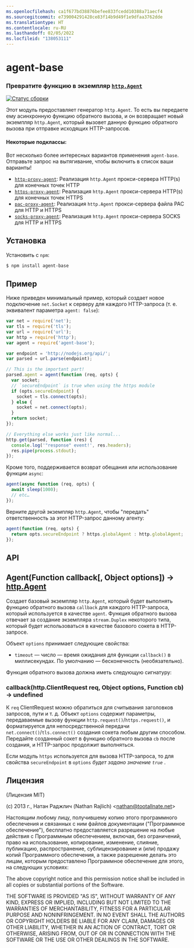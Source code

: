 ```yaml
---
ms.openlocfilehash: ca1f677bd38876befee833fcedd10388a71aecf4
ms.sourcegitcommit: e739004291428ce83f14b9d49f1e9dfaa3762dde
ms.translationtype: HT
ms.contentlocale: ru-RU
ms.lasthandoff: 02/05/2022
ms.locfileid: "138053111"
---
```

<a name="agent-base"></a>agent-base
==========
### <a name="turn-a-function-into-an-httpagenthttpagent-instance"></a>Превратите функцию в экземпляр [`http.Agent`][http.Agent]
[![Статус сборки](https://github.com/TooTallNate/node-agent-base/workflows/Node%20CI/badge.svg)](https://github.com/TooTallNate/node-agent-base/actions?workflow=Node+CI)

Этот модуль предоставляет генератор `http.Agent`. То есть вы передаете ему асинхронную функцию обратного вызова, и он возвращает новый экземпляр `http.Agent`, который вызовет данную функцию обратного вызова при отправке исходящих HTTP-запросов.

#### <a name="some-subclasses"></a>Некоторые подклассы:

Вот несколько более интересных вариантов применения `agent-base`.
Отправьте запрос на вытягивание, чтобы включить в список ваши варианты!

 * [`http-proxy-agent`][http-proxy-agent]: Реализация `http.Agent` прокси-сервера HTTP(s) для конечных точек HTTP
 * [`https-proxy-agent`][https-proxy-agent]: Реализация `http.Agent` прокси-сервера HTTP(s) для конечных точек HTTPS
 * [`pac-proxy-agent`][pac-proxy-agent]: Реализация `http.Agent` прокси-сервера файла PAC для HTTP и HTTPS
 * [`socks-proxy-agent`][socks-proxy-agent]: Реализация `http.Agent` прокси-сервера SOCKS для HTTP и HTTPS


<a name="installation"></a>Установка
------------

Установить с `npm`:

``` bash
$ npm install agent-base
```


<a name="example"></a>Пример
-------

Ниже приведен минимальный пример, который создает новое подключение `net.Socket` к серверу для каждого HTTP-запроса (т. е. эквивалент параметра `agent: false`):

```js
var net = require('net');
var tls = require('tls');
var url = require('url');
var http = require('http');
var agent = require('agent-base');

var endpoint = 'http://nodejs.org/api/';
var parsed = url.parse(endpoint);

// This is the important part!
parsed.agent = agent(function (req, opts) {
  var socket;
  // `secureEndpoint` is true when using the https module
  if (opts.secureEndpoint) {
    socket = tls.connect(opts);
  } else {
    socket = net.connect(opts);
  }
  return socket;
});

// Everything else works just like normal...
http.get(parsed, function (res) {
  console.log('"response" event!', res.headers);
  res.pipe(process.stdout);
});
```

Кроме того, поддерживается возврат обещания или использование функции `async`:

```js
agent(async function (req, opts) {
  await sleep(1000);
  // etc…
});
```

Верните другой экземпляр `http.Agent`, чтобы "передать" ответственность за этот HTTP-запрос данному агенту:

```js
agent(function (req, opts) {
  return opts.secureEndpoint ? https.globalAgent : http.globalAgent;
});
```


<a name="api"></a>API
---

## <a name="agentfunction-callback-object-options--httpagent"></a>Agent(Function callback[, Object options]) → [http.Agent][]

Создает базовый экземпляр `http.Agent`, который будет выполнять функцию обратного вызова `callback` для каждого HTTP-запроса, который используется в качестве `agent`. Функция обратного вызова отвечает за создание экземпляра `stream.Duplex` некоторого типа, который будет использоваться в качестве базового сокета в HTTP-запросе.

Объект `options` принимает следующие свойства:

  * `timeout` — число — время ожидания для функции `callback()` в миллисекундах. По умолчанию — бесконечность (необязательно).

Функция обратного вызова должна иметь следующую сигнатуру:

### <a name="callbackhttpclientrequest-req-object-options-function-cb--undefined"></a>callback(http.ClientRequest req, Object options, Function cb) → undefined

К `req` ClientRequest можно обратиться для считывания заголовков запросов, пути и т. д. Объект `options` содержит параметры, передаваемые вызову функции `http.request()`/`https.request()`, и форматируется для непосредственной передачи `net.connect()`/`tls.connect()` создания сокета любым другим способом. Передайте созданный сокет в функцию обратного вызова `cb` после создания, и HTTP-запрос продолжит выполняться.

Если модуль `https` используется для вызова HTTP-запроса, то для свойства `secureEndpoint` в `options`  _будет задано значение `true`_ .


<a name="license"></a>Лицензия
-------

(Лицензия MIT)

(c) 2013 г., Натан Раджлич (Nathan Rajlich) &lt;nathan@tootallnate.net&gt;

Настоящим любому лицу, получившему копию этого программного обеспечения и связанных с ним файлов документации ("Программное обеспечение"), бесплатно предоставляется разрешение на любые действия с Программным обеспечением, включая, без ограничений, право на использование, копирование, изменение, слияние, публикацию, распространение, сублицензирование и (или) продажу копий Программного обеспечения, а также разрешение делать это лицам, которым предоставлено Программное обеспечение для этого, на следующих условиях:

The above copyright notice and this permission notice shall be included in all copies or substantial portions of the Software.

THE SOFTWARE IS PROVIDED "AS IS", WITHOUT WARRANTY OF ANY KIND, EXPRESS OR IMPLIED, INCLUDING BUT NOT LIMITED TO THE WARRANTIES OF MERCHANTABILITY, FITNESS FOR A PARTICULAR PURPOSE AND NONINFRINGEMENT.
IN NO EVENT SHALL THE AUTHORS OR COPYRIGHT HOLDERS BE LIABLE FOR ANY CLAIM, DAMAGES OR OTHER LIABILITY, WHETHER IN AN ACTION OF CONTRACT, TORT OR OTHERWISE, ARISING FROM, OUT OF OR IN CONNECTION WITH THE SOFTWARE OR THE USE OR OTHER DEALINGS IN THE SOFTWARE.

[http-proxy-agent]: https://github.com/TooTallNate/node-http-proxy-agent
[https-proxy-agent]: https://github.com/TooTallNate/node-https-proxy-agent
[pac-proxy-agent]: https://github.com/TooTallNate/node-pac-proxy-agent
[socks-proxy-agent]: https://github.com/TooTallNate/node-socks-proxy-agent
[http.Agent]: https://nodejs.org/api/http.html#http_class_http_agent
